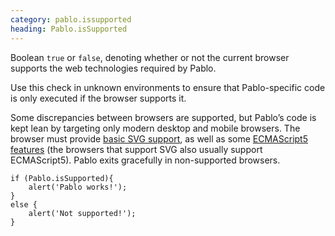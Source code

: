 ```yaml
--- 
category: pablo.issupported
heading: Pablo.isSupported
---
```


Boolean `true` or `false`, denoting whether or not the current browser supports the web technologies required by Pablo.

Use this check in unknown environments to ensure that Pablo-specific code is only executed if the browser supports it.

Some discrepancies between browsers are supported, but Pablo’s code is kept lean by targeting only modern desktop and mobile browsers. The browser must provide [basic SVG support](http://caniuse.com/#search=svg), as well as some [ECMAScript5 features](http://kangax.github.io/es5-compat-table/) (the browsers that support SVG also usually support ECMAScript5). Pablo exits gracefully in non-supported browsers.

    if (Pablo.isSupported){
        alert('Pablo works!');
    }
    else {
        alert('Not supported!');
    }
